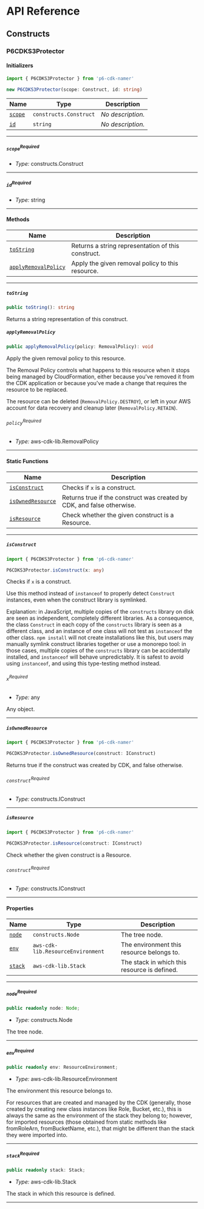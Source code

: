 # API Reference <a name="API Reference" id="api-reference"></a>

## Constructs <a name="Constructs" id="Constructs"></a>

### P6CDKS3Protector <a name="P6CDKS3Protector" id="p6-cdk-namer.P6CDKS3Protector"></a>

#### Initializers <a name="Initializers" id="p6-cdk-namer.P6CDKS3Protector.Initializer"></a>

```typescript
import { P6CDKS3Protector } from 'p6-cdk-namer'

new P6CDKS3Protector(scope: Construct, id: string)
```

| **Name** | **Type** | **Description** |
| --- | --- | --- |
| <code><a href="#p6-cdk-namer.P6CDKS3Protector.Initializer.parameter.scope">scope</a></code> | <code>constructs.Construct</code> | *No description.* |
| <code><a href="#p6-cdk-namer.P6CDKS3Protector.Initializer.parameter.id">id</a></code> | <code>string</code> | *No description.* |

---

##### `scope`<sup>Required</sup> <a name="scope" id="p6-cdk-namer.P6CDKS3Protector.Initializer.parameter.scope"></a>

- *Type:* constructs.Construct

---

##### `id`<sup>Required</sup> <a name="id" id="p6-cdk-namer.P6CDKS3Protector.Initializer.parameter.id"></a>

- *Type:* string

---

#### Methods <a name="Methods" id="Methods"></a>

| **Name** | **Description** |
| --- | --- |
| <code><a href="#p6-cdk-namer.P6CDKS3Protector.toString">toString</a></code> | Returns a string representation of this construct. |
| <code><a href="#p6-cdk-namer.P6CDKS3Protector.applyRemovalPolicy">applyRemovalPolicy</a></code> | Apply the given removal policy to this resource. |

---

##### `toString` <a name="toString" id="p6-cdk-namer.P6CDKS3Protector.toString"></a>

```typescript
public toString(): string
```

Returns a string representation of this construct.

##### `applyRemovalPolicy` <a name="applyRemovalPolicy" id="p6-cdk-namer.P6CDKS3Protector.applyRemovalPolicy"></a>

```typescript
public applyRemovalPolicy(policy: RemovalPolicy): void
```

Apply the given removal policy to this resource.

The Removal Policy controls what happens to this resource when it stops
being managed by CloudFormation, either because you've removed it from the
CDK application or because you've made a change that requires the resource
to be replaced.

The resource can be deleted (`RemovalPolicy.DESTROY`), or left in your AWS
account for data recovery and cleanup later (`RemovalPolicy.RETAIN`).

###### `policy`<sup>Required</sup> <a name="policy" id="p6-cdk-namer.P6CDKS3Protector.applyRemovalPolicy.parameter.policy"></a>

- *Type:* aws-cdk-lib.RemovalPolicy

---

#### Static Functions <a name="Static Functions" id="Static Functions"></a>

| **Name** | **Description** |
| --- | --- |
| <code><a href="#p6-cdk-namer.P6CDKS3Protector.isConstruct">isConstruct</a></code> | Checks if `x` is a construct. |
| <code><a href="#p6-cdk-namer.P6CDKS3Protector.isOwnedResource">isOwnedResource</a></code> | Returns true if the construct was created by CDK, and false otherwise. |
| <code><a href="#p6-cdk-namer.P6CDKS3Protector.isResource">isResource</a></code> | Check whether the given construct is a Resource. |

---

##### `isConstruct` <a name="isConstruct" id="p6-cdk-namer.P6CDKS3Protector.isConstruct"></a>

```typescript
import { P6CDKS3Protector } from 'p6-cdk-namer'

P6CDKS3Protector.isConstruct(x: any)
```

Checks if `x` is a construct.

Use this method instead of `instanceof` to properly detect `Construct`
instances, even when the construct library is symlinked.

Explanation: in JavaScript, multiple copies of the `constructs` library on
disk are seen as independent, completely different libraries. As a
consequence, the class `Construct` in each copy of the `constructs` library
is seen as a different class, and an instance of one class will not test as
`instanceof` the other class. `npm install` will not create installations
like this, but users may manually symlink construct libraries together or
use a monorepo tool: in those cases, multiple copies of the `constructs`
library can be accidentally installed, and `instanceof` will behave
unpredictably. It is safest to avoid using `instanceof`, and using
this type-testing method instead.

###### `x`<sup>Required</sup> <a name="x" id="p6-cdk-namer.P6CDKS3Protector.isConstruct.parameter.x"></a>

- *Type:* any

Any object.

---

##### `isOwnedResource` <a name="isOwnedResource" id="p6-cdk-namer.P6CDKS3Protector.isOwnedResource"></a>

```typescript
import { P6CDKS3Protector } from 'p6-cdk-namer'

P6CDKS3Protector.isOwnedResource(construct: IConstruct)
```

Returns true if the construct was created by CDK, and false otherwise.

###### `construct`<sup>Required</sup> <a name="construct" id="p6-cdk-namer.P6CDKS3Protector.isOwnedResource.parameter.construct"></a>

- *Type:* constructs.IConstruct

---

##### `isResource` <a name="isResource" id="p6-cdk-namer.P6CDKS3Protector.isResource"></a>

```typescript
import { P6CDKS3Protector } from 'p6-cdk-namer'

P6CDKS3Protector.isResource(construct: IConstruct)
```

Check whether the given construct is a Resource.

###### `construct`<sup>Required</sup> <a name="construct" id="p6-cdk-namer.P6CDKS3Protector.isResource.parameter.construct"></a>

- *Type:* constructs.IConstruct

---

#### Properties <a name="Properties" id="Properties"></a>

| **Name** | **Type** | **Description** |
| --- | --- | --- |
| <code><a href="#p6-cdk-namer.P6CDKS3Protector.property.node">node</a></code> | <code>constructs.Node</code> | The tree node. |
| <code><a href="#p6-cdk-namer.P6CDKS3Protector.property.env">env</a></code> | <code>aws-cdk-lib.ResourceEnvironment</code> | The environment this resource belongs to. |
| <code><a href="#p6-cdk-namer.P6CDKS3Protector.property.stack">stack</a></code> | <code>aws-cdk-lib.Stack</code> | The stack in which this resource is defined. |

---

##### `node`<sup>Required</sup> <a name="node" id="p6-cdk-namer.P6CDKS3Protector.property.node"></a>

```typescript
public readonly node: Node;
```

- *Type:* constructs.Node

The tree node.

---

##### `env`<sup>Required</sup> <a name="env" id="p6-cdk-namer.P6CDKS3Protector.property.env"></a>

```typescript
public readonly env: ResourceEnvironment;
```

- *Type:* aws-cdk-lib.ResourceEnvironment

The environment this resource belongs to.

For resources that are created and managed by the CDK
(generally, those created by creating new class instances like Role, Bucket, etc.),
this is always the same as the environment of the stack they belong to;
however, for imported resources
(those obtained from static methods like fromRoleArn, fromBucketName, etc.),
that might be different than the stack they were imported into.

---

##### `stack`<sup>Required</sup> <a name="stack" id="p6-cdk-namer.P6CDKS3Protector.property.stack"></a>

```typescript
public readonly stack: Stack;
```

- *Type:* aws-cdk-lib.Stack

The stack in which this resource is defined.

---






